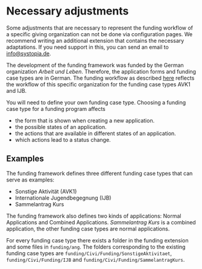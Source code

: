# Necessary adjustments

Some adjustments that are necessary to represent the funding workflow of a specific giving organization can not be done via configuration pages.
We recommend writing an additional extension that contains the necessary adaptations.
If you need support in this, you can send an email to info@systopia.de.

The development of the funding framework was funded by the German organization _Arbeit und Leben_.
Therefore, the application forms and funding case types are in German.
The funding workflow as described [here](../usage/application-states.md) reflects the workflow of this specific organization for the funding case types AVK1 and IJB.

You will need to define your own funding case type. Choosing a funding case type for a funding program affects

* the form that is shown when creating a new application.
* the possible states of an application.
* the actions that are available in different states of an application.
* which actions lead to a status change.

## Examples

The funding framework defines three different funding case types that can serve as examples:

* Sonstige Aktivität (AVK1)
* Internationale Jugendbegegnung (IJB)
* Sammelantrag Kurs

The funding framework also defines two kinds of applications: Normal Applications and Combined Applications.
_Sammelantrag Kurs_ is a combined application, the other funding case types are normal applications.

For every funding case type there exists a folder in the funding extension and some files in `funding/ang`. The folders corresponding to the existing funding case types are `funding/Civi/Funding/SonstigeAktivitaet`, `funding/Civi/Funding/IJB` and `funding/Civi/Funding/SammelantragKurs`.
